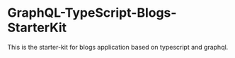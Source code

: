 # GraphQL-TypeScript-Blogs-StarterKit
This is the starter-kit for blogs application based on typescript and graphql.  
